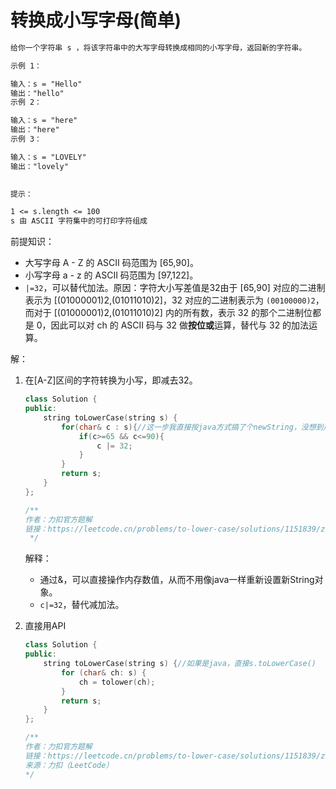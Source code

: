 # 转换成小写字母(简单)

```txt
给你一个字符串 s ，将该字符串中的大写字母转换成相同的小写字母，返回新的字符串。

示例 1：

输入：s = "Hello"
输出："hello"
示例 2：

输入：s = "here"
输出："here"
示例 3：

输入：s = "LOVELY"
输出："lovely"
 

提示：

1 <= s.length <= 100
s 由 ASCII 字符集中的可打印字符组成
```

前提知识：

- 大写字母 A - Z 的 ASCII 码范围为 [65,90]。
- 小写字母 a - z 的 ASCII 码范围为 [97,122]。
- `|=32`，可以替代加法。原因：字符大小写差值是32由于 [65,90] 对应的二进制表示为 [(01000001)2,(01011010)2]，32 对应的二进制表示为 `(00100000)2`，而对于 [(01000001)2,(01011010)2] 内的所有数，表示 32 的那个二进制位都是 0，因此可以对 ch 的 ASCII 码与 32 做**按位或**运算，替代与 32 的加法运算。

解：

1. 在[A-Z]区间的字符转换为小写，即减去32。

    ```cpp
    class Solution {
    public:
        string toLowerCase(string s) {
            for(char& c : s){//这一步我直接按java方式搞了个newString，没想到用 &，直接使用引用对变量做操作。还是c++用的少，不够熟练~
                if(c>=65 && c<=90){
                    c |= 32;
                }     
            }
            return s;
        }
    };

    /**
    作者：力扣官方题解
    链接：https://leetcode.cn/problems/to-lower-case/solutions/1151839/zhuan-huan-cheng-xiao-xie-zi-mu-by-leetc-5e29/
     */
    ```

    解释：
    - 通过&，可以直接操作内存数值，从而不用像java一样重新设置新String对象。
    - `c|=32`，替代减加法。

2. 直接用API

    ```cpp
    class Solution {
    public:
        string toLowerCase(string s) {//如果是java，直接s.toLowerCase()
            for (char& ch: s) {
                ch = tolower(ch);
            }
            return s;
        }
    };

    /**
    作者：力扣官方题解
    链接：https://leetcode.cn/problems/to-lower-case/solutions/1151839/zhuan-huan-cheng-xiao-xie-zi-mu-by-leetc-5e29/
    来源：力扣（LeetCode）
    */
    ```
